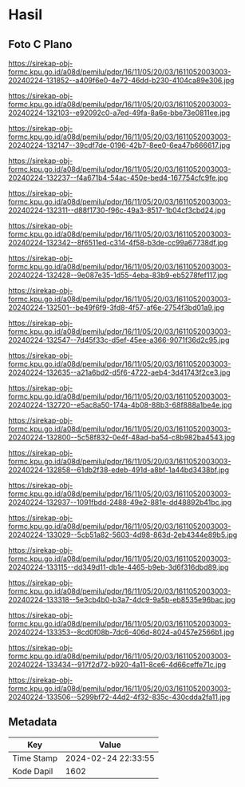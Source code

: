 # Hasil

## Foto C Plano

https://sirekap-obj-formc.kpu.go.id/a08d/pemilu/pdpr/16/11/05/20/03/1611052003003-20240224-131852--a409f6e0-4e72-46dd-b230-4104ca89e306.jpg

https://sirekap-obj-formc.kpu.go.id/a08d/pemilu/pdpr/16/11/05/20/03/1611052003003-20240224-132103--e92092c0-a7ed-49fa-8a6e-bbe73e0811ee.jpg

https://sirekap-obj-formc.kpu.go.id/a08d/pemilu/pdpr/16/11/05/20/03/1611052003003-20240224-132147--39cdf7de-0196-42b7-8ee0-6ea47b666617.jpg

https://sirekap-obj-formc.kpu.go.id/a08d/pemilu/pdpr/16/11/05/20/03/1611052003003-20240224-132237--f4a671b4-54ac-450e-bed4-167754cfc9fe.jpg

https://sirekap-obj-formc.kpu.go.id/a08d/pemilu/pdpr/16/11/05/20/03/1611052003003-20240224-132311--d88f1730-f96c-49a3-8517-1b04cf3cbd24.jpg

https://sirekap-obj-formc.kpu.go.id/a08d/pemilu/pdpr/16/11/05/20/03/1611052003003-20240224-132342--8f6511ed-c314-4f58-b3de-cc99a67738df.jpg

https://sirekap-obj-formc.kpu.go.id/a08d/pemilu/pdpr/16/11/05/20/03/1611052003003-20240224-132428--9e087e35-1d55-4eba-83b9-eb5278fef117.jpg

https://sirekap-obj-formc.kpu.go.id/a08d/pemilu/pdpr/16/11/05/20/03/1611052003003-20240224-132501--be49f6f9-3fd8-4f57-af6e-2754f3bd01a9.jpg

https://sirekap-obj-formc.kpu.go.id/a08d/pemilu/pdpr/16/11/05/20/03/1611052003003-20240224-132547--7d45f33c-d5ef-45ee-a366-9071f36d2c95.jpg

https://sirekap-obj-formc.kpu.go.id/a08d/pemilu/pdpr/16/11/05/20/03/1611052003003-20240224-132635--a21a6bd2-d5f6-4722-aeb4-3d41743f2ce3.jpg

https://sirekap-obj-formc.kpu.go.id/a08d/pemilu/pdpr/16/11/05/20/03/1611052003003-20240224-132720--e5ac8a50-174a-4b08-88b3-68f888a1be4e.jpg

https://sirekap-obj-formc.kpu.go.id/a08d/pemilu/pdpr/16/11/05/20/03/1611052003003-20240224-132800--5c58f832-0e4f-48ad-ba54-c8b982ba4543.jpg

https://sirekap-obj-formc.kpu.go.id/a08d/pemilu/pdpr/16/11/05/20/03/1611052003003-20240224-132858--61db2f38-edeb-491d-a8bf-1a44bd3438bf.jpg

https://sirekap-obj-formc.kpu.go.id/a08d/pemilu/pdpr/16/11/05/20/03/1611052003003-20240224-132937--1091fbdd-2488-49e2-881e-dd48892b41bc.jpg

https://sirekap-obj-formc.kpu.go.id/a08d/pemilu/pdpr/16/11/05/20/03/1611052003003-20240224-133029--5cb51a82-5603-4d98-863d-2eb4344e89b5.jpg

https://sirekap-obj-formc.kpu.go.id/a08d/pemilu/pdpr/16/11/05/20/03/1611052003003-20240224-133115--dd349d11-db1e-4465-b9eb-3d6f316dbd89.jpg

https://sirekap-obj-formc.kpu.go.id/a08d/pemilu/pdpr/16/11/05/20/03/1611052003003-20240224-133318--5e3cb4b0-b3a7-4dc9-9a5b-eb8535e96bac.jpg

https://sirekap-obj-formc.kpu.go.id/a08d/pemilu/pdpr/16/11/05/20/03/1611052003003-20240224-133353--8cd0f08b-7dc6-406d-8024-a0457e2566b1.jpg

https://sirekap-obj-formc.kpu.go.id/a08d/pemilu/pdpr/16/11/05/20/03/1611052003003-20240224-133434--917f2d72-b920-4a11-8ce6-4d66ceffe71c.jpg

https://sirekap-obj-formc.kpu.go.id/a08d/pemilu/pdpr/16/11/05/20/03/1611052003003-20240224-133506--5299bf72-44d2-4f32-835c-430cdda2fa11.jpg


## Metadata

| Key        | Value               |
| ---------- | ------------------- |
| Time Stamp | 2024-02-24 22:33:55 |
| Kode Dapil | 1602                |



